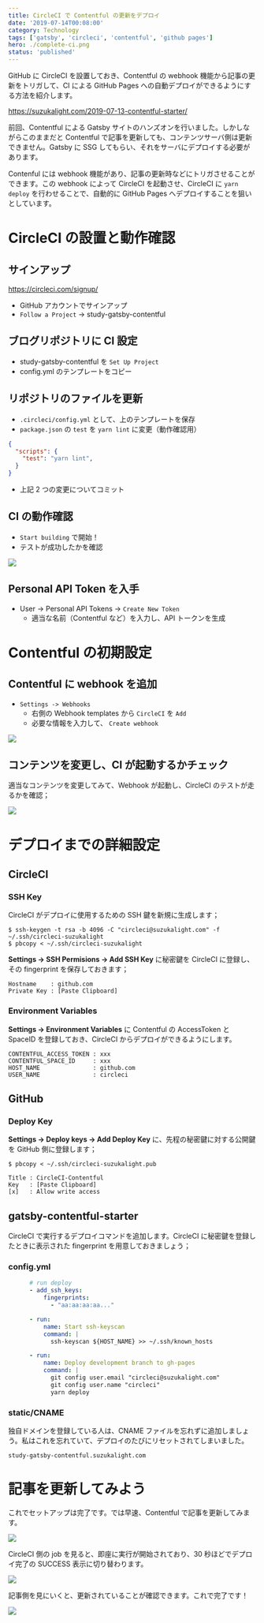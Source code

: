 ```yaml
---
title: CircleCI で Contentful の更新をデプロイ
date: '2019-07-14T00:08:00'
category: Technology
tags: ['gatsby', 'circleci', 'contentful', 'github pages']
hero: ./complete-ci.png
status: 'published'
---
```


GitHub に CircleCI を設置しておき、Contentful の webhook 機能から記事の更新をトリガして、CI による GitHub Pages への自動デプロイができるようにする方法を紹介します。

https://suzukalight.com/2019-07-13-contentful-starter/

前回、Contentful による Gatsby サイトのハンズオンを行いました。しかしながらこのままだと Contentful で記事を更新しても、コンテンツサーバ側は更新できません。Gatsby に SSG してもらい、それをサーバにデプロイする必要があります。

Contenful には webhook 機能があり、記事の更新時などにトリガさせることができます。この webhook によって CircleCI を起動させ、CircleCI に `yarn deploy` を行わせることで、自動的に GitHub Pages へデプロイすることを狙いとしています。

# CircleCI の設置と動作確認

## サインアップ

https://circleci.com/signup/

- GitHub アカウントでサインアップ
- `Follow a Project` -> study-gatsby-contentful

## ブログリポジトリに CI 設定

- study-gatsby-contentful を `Set Up Project`
- config.yml のテンプレートをコピー

## リポジトリのファイルを更新

- `.circleci/config.yml` として、上のテンプレートを保存
- `package.json` の `test` を `yarn lint` に変更（動作確認用）

```javascript{3}:package.json
{
  "scripts": {
    "test": "yarn lint",
  }
}
```

- 上記 2 つの変更についてコミット

## CI の動作確認

- `Start building` で開始！
- テストが成功したかを確認

![](complete-ci.png)

## Personal API Token を入手

- User -> Personal API Tokens -> `Create New Token`
  - 適当な名前（Contentful など）を入力し、API トークンを生成

# Contentful の初期設定

## Contentful に webhook を追加

- `Settings -> Webhooks`
  - 右側の Webhook templates から `CircleCI` を `Add`
  - 必要な情報を入力して、 `Create webhook`

![](webhook-templates.png)

## コンテンツを変更し、CI が起動するかチェック

適当なコンテンツを変更してみて、Webhook が起動し、CircleCI のテストが走るかを確認；

![](new-jobs.png)

# デプロイまでの詳細設定

## CircleCI

### SSH Key

CircleCI がデプロイに使用するための SSH 鍵を新規に生成します；

```bash:bash
$ ssh-keygen -t rsa -b 4096 -C "circleci@suzukalight.com" -f ~/.ssh/circleci-suzukalight
$ pbcopy < ~/.ssh/circleci-suzukalight
```

**Settings -> SSH Permisions -> Add SSH Key** に秘密鍵を CircleCI に登録し、その fingerprint を保存しておきます；

```
Hostname    : github.com
Private Key : [Paste Clipboard]
```

### Environment Variables

**Settings -> Environment Variables** に Contentful の AccessToken と SpaceID を登録しておき、CircleCI からデプロイができるようにします。

```
CONTENTFUL_ACCESS_TOKEN : xxx
CONTENTFUL_SPACE_ID     : xxx
HOST_NAME               : github.com
USER_NAME               : circleci
```

## GitHub

### Deploy Key

**Settings -> Deploy keys -> Add Deploy Key** に、先程の秘密鍵に対する公開鍵を GitHub 側に登録します；

```bash:bash
$ pbcopy < ~/.ssh/circleci-suzukalight.pub
```

```
Title : CircleCI-Contentful
Key   : [Paste Clipboard]
[x]   : Allow write access
```

## gatsby-contentful-starter

CircleCI で実行するデプロイコマンドを追加します。CircleCI に秘密鍵を登録したときに表示された fingerprint を用意しておきましょう；

### config.yml

```yml:.circleci/config.yml
      # run deploy
      - add_ssh_keys:
          fingerprints:
            - "aa:aa:aa:aa..."

      - run:
          name: Start ssh-keyscan
          command: |
            ssh-keyscan ${HOST_NAME} >> ~/.ssh/known_hosts

      - run:
          name: Deploy development branch to gh-pages
          command: |
            git config user.email "circleci@suzukalight.com"
            git config user.name "circleci"
            yarn deploy
```

### static/CNAME

独自ドメインを登録している人は、CNAME ファイルを忘れずに追加しましょう。私はこれを忘れていて、デプロイのたびにリセットされてしまいました。

```text:static/CNAME
study-gatsby-contentful.suzukalight.com
```

# 記事を更新してみよう

これでセットアップは完了です。では早速、Contentful で記事を更新してみます。

![](update-content.png)

CircleCI 側の job を見ると、即座に実行が開始されており、30 秒ほどでデプロイ完了の SUCCESS 表示に切り替わります。

![](triggered-ci.png)

記事側を見にいくと、更新されていることが確認できます。これで完了です！

![](updated-content.png)
